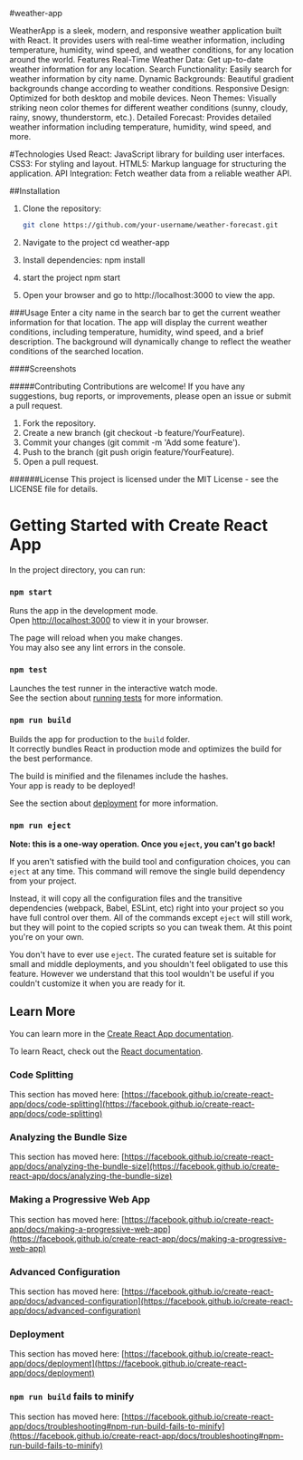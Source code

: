 #weather-app

WeatherApp is a sleek, modern, and responsive weather application built with React. It provides users with real-time weather information, including temperature, humidity, wind speed, and weather conditions, for any location around the world. Features Real-Time Weather Data: Get up-to-date weather information for any location. Search Functionality: Easily search for weather information by city name. Dynamic Backgrounds: Beautiful gradient backgrounds change according to weather conditions. Responsive Design: Optimized for both desktop and mobile devices. Neon Themes: Visually striking neon color themes for different weather conditions (sunny, cloudy, rainy, snowy, thunderstorm, etc.). Detailed Forecast: Provides detailed weather information including temperature, humidity, wind speed, and more. 

#Technologies Used React:
JavaScript library for building user interfaces. CSS3: For styling and layout. HTML5: Markup language for structuring the application. API Integration: Fetch weather data from a reliable weather API. 

##Installation

1. Clone the repository:
   ```sh
   git clone https://github.com/your-username/weather-forecast.git

2. Navigate to the project
   cd weather-app

3. Install dependencies:
   npm install
   
5. start the project
   npm start
   
6. Open your browser and go to http://localhost:3000 to view the app.

###Usage
Enter a city name in the search bar to get the current weather information for that location.
The app will display the current weather conditions, including temperature, humidity, wind speed, and a brief description.
The background will dynamically change to reflect the weather conditions of the searched location.

####Screenshots


#####Contributing
Contributions are welcome! If you have any suggestions, bug reports, or improvements, please open an issue or submit a pull request.

1. Fork the repository.
2. Create a new branch (git checkout -b feature/YourFeature).
3. Commit your changes (git commit -m 'Add some feature').
4. Push to the branch (git push origin feature/YourFeature).
5. Open a pull request.
   
######License
This project is licensed under the MIT License - see the LICENSE file for details.

# Getting Started with Create React App


In the project directory, you can run:

### `npm start`

Runs the app in the development mode.\
Open [http://localhost:3000](http://localhost:3000) to view it in your browser.

The page will reload when you make changes.\
You may also see any lint errors in the console.

### `npm test`

Launches the test runner in the interactive watch mode.\
See the section about [running tests](https://facebook.github.io/create-react-app/docs/running-tests) for more information.

### `npm run build`

Builds the app for production to the `build` folder.\
It correctly bundles React in production mode and optimizes the build for the best performance.

The build is minified and the filenames include the hashes.\
Your app is ready to be deployed!

See the section about [deployment](https://facebook.github.io/create-react-app/docs/deployment) for more information.

### `npm run eject`

**Note: this is a one-way operation. Once you `eject`, you can't go back!**

If you aren't satisfied with the build tool and configuration choices, you can `eject` at any time. This command will remove the single build dependency from your project.

Instead, it will copy all the configuration files and the transitive dependencies (webpack, Babel, ESLint, etc) right into your project so you have full control over them. All of the commands except `eject` will still work, but they will point to the copied scripts so you can tweak them. At this point you're on your own.

You don't have to ever use `eject`. The curated feature set is suitable for small and middle deployments, and you shouldn't feel obligated to use this feature. However we understand that this tool wouldn't be useful if you couldn't customize it when you are ready for it.

## Learn More

You can learn more in the [Create React App documentation](https://facebook.github.io/create-react-app/docs/getting-started).

To learn React, check out the [React documentation](https://reactjs.org/).

### Code Splitting

This section has moved here: [https://facebook.github.io/create-react-app/docs/code-splitting](https://facebook.github.io/create-react-app/docs/code-splitting)

### Analyzing the Bundle Size

This section has moved here: [https://facebook.github.io/create-react-app/docs/analyzing-the-bundle-size](https://facebook.github.io/create-react-app/docs/analyzing-the-bundle-size)

### Making a Progressive Web App

This section has moved here: [https://facebook.github.io/create-react-app/docs/making-a-progressive-web-app](https://facebook.github.io/create-react-app/docs/making-a-progressive-web-app)

### Advanced Configuration

This section has moved here: [https://facebook.github.io/create-react-app/docs/advanced-configuration](https://facebook.github.io/create-react-app/docs/advanced-configuration)

### Deployment

This section has moved here: [https://facebook.github.io/create-react-app/docs/deployment](https://facebook.github.io/create-react-app/docs/deployment)

### `npm run build` fails to minify

This section has moved here: [https://facebook.github.io/create-react-app/docs/troubleshooting#npm-run-build-fails-to-minify](https://facebook.github.io/create-react-app/docs/troubleshooting#npm-run-build-fails-to-minify)
